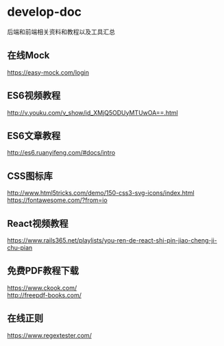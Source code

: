# develop-doc
后端和前端相关资料和教程以及工具汇总

## 在线Mock
https://easy-mock.com/login
## ES6视频教程
http://v.youku.com/v_show/id_XMjQ5ODUyMTUwOA==.html
## ES6文章教程
http://es6.ruanyifeng.com/#docs/intro
## CSS图标库
http://www.html5tricks.com/demo/150-css3-svg-icons/index.html
<br/>
https://fontawesome.com/?from=io
## React视频教程
https://www.rails365.net/playlists/you-ren-de-react-shi-pin-jiao-cheng-ji-chu-pian
## 免费PDF教程下载
https://www.ckook.com/
<br/>
http://freepdf-books.com/
## 在线正则
https://www.regextester.com/
